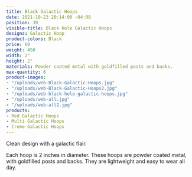 ```yaml
---
title: Black Galactic Hoops
date: 2021-10-23 20:14:00 -04:00
position: 39
visible-title: Black Hole Galactic Hoops
designs: Galactic Hoop
product-colors: Black
price: 60
weight: 450
width: 2"
height: 2"
materials: Powder coated metal with goldfilled posts and backs.
max-quantity: 6
product-images:
- "/uploads/web-Black-Galactic-Hoops.jpg"
- "/uploads/web-Black-Galactic-Hoops2.jpg"
- "/uploads/web-black-hole-galactic-hoops.jpg"
- "/uploads/web-all.jpg"
- "/uploads/web-all2.jpg"
products:
- Red Galactic Hoops
- Multi Galactic Hoops
- Creme Galactic Hoops
---
```


Clean design with a galactic flair.

Each hoop is 2 inches in diameter. These hoops are powder coated metal, with goldfilled posts and backs. They are lightweight and easy to wear all day.